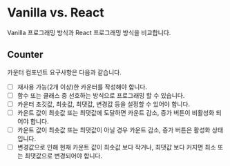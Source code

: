 # Vanilla vs. React

Vanilla 프로그래밍 방식과 React 프로그래밍 방식을 비교합니다.

## Counter

카운터 컴포넌트 요구사항은 다음과 같습니다.

- [ ] 재사용 가능(2개 이상)한 카운터를 작성해야 합니다.
- [ ] 함수 또는 클래스 중 선호하는 방식으로 프로그래밍 할 수 있습니다.
- [ ] 카운터 초깃값, 최솟값, 최댓값, 변경값 등을 설정할 수 있어야 합니다.
- [ ] 카운트 값이 최솟값 또는 최댓값에 도달하면 카운트 감소, 증가 버튼이 비활성화 되어야 합니다.
- [ ] 카운트 값이 최솟값 또는 최댓값이 아닐 경우 카운트 감소, 증가 버튼은 활성화 상태입니다.
- [ ] 변경값으로 인해 현재 카운트 값이 최솟값 보다 작거나, 최댓값 보다 커지면 최소 또는 최댓값으로 변경되어야 합니다.